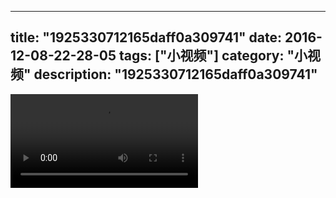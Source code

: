 
---
title: "1925330712165daff0a309741"
date: 2016-12-08-22-28-05
tags: ["小视频"]
category: "小视频"
description: "1925330712165daff0a309741"
---
<video src="http://ohtsqip0g.bkt.clouddn.com/1925330712165daff0a309741.mp4" controls="controls"></video>
